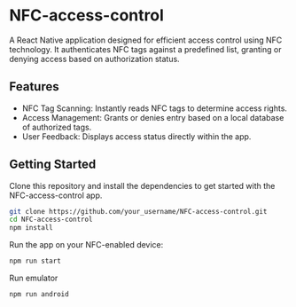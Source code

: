 # NFC-access-control

A React Native application designed for efficient access control using NFC technology. It authenticates NFC tags against a predefined list, granting or denying access based on authorization status.


## Features

- NFC Tag Scanning: Instantly reads NFC tags to determine access rights.
- Access Management: Grants or denies entry based on a local database of authorized tags.
- User Feedback: Displays access status directly within the app.

## Getting Started

Clone this repository and install the dependencies to get started with the NFC-access-control app.

```bash
git clone https://github.com/your_username/NFC-access-control.git
cd NFC-access-control
npm install
```
Run the app on your NFC-enabled device:

```bash
npm run start
```

Run emulator

```bash
npm run android
```
